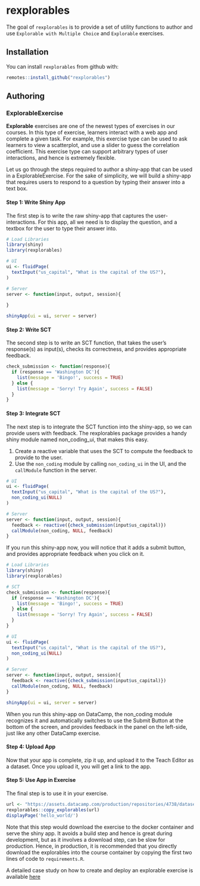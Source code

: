 # rexplorables

<!-- badges: start -->
<!-- badges: end -->

The goal of `rexplorables` is to provide a set of utility functions to author and use `Explorable with Multiple Choice` and `Explorable` exercises.

## Installation

You can install `rexplorables` from github with:

``` r
remotes::install_github("rexplorables")
```

## Authoring

### ExplorableExercise

__Explorable__ exercises are one of the newest types of exercises in our courses. In this type of exercise, learners interact with a web app and complete a given task. For example, this exercise type can be used to ask learners to view a scatterplot, and use a slider to guess the correlation coefficient. This exercise type can support arbitrary types of user interactions, and hence is extremely flexible.

Let us go through the steps required to author a shiny-app that can be used in a ExplorableExercise. For the sake of simplicity, we will build a shiny-app that requires users to respond to a question by typing their answer into a text box.

#### Step 1: Write Shiny App

The first step is to write the raw shiny-app that captures the user-interactions. For this app, all we need is to display the question, and a textbox for the user to type their answer into.

```r
# Load Libraries
library(shiny)
library(rexplorables)

# UI
ui <- fluidPage(
  textInput("us_capital", "What is the capital of the US?"),
)

# Server
server <- function(input, output, session){
 
}

shinyApp(ui = ui, server = server)
```

#### Step 2: Write SCT

The second step is to write an SCT function, that takes the user’s response(s) as input(s),  checks its correctness, and provides appropriate feedback.

```r
check_submission <- function(response){
  if (response == 'Washington DC'){
    list(message = 'Bingo!', success = TRUE)
  } else {
    list(message = 'Sorry! Try Again', success = FALSE)
  }
}
```


#### Step 3: Integrate SCT

The next step is to integrate the SCT function into the shiny-app, so we can provide users with feedback. The rexplorables package provides a handy shiny module named non_coding_ui, that makes this easy.

1. Create a reactive variable that uses the SCT to compute the feedback to provide to the user.
2. Use the `non_coding` module by calling `non_coding_ui` in the UI, and the `callModule` function in the server.

```r
# UI
ui <- fluidPage(
  textInput("us_capital", "What is the capital of the US?"),
  non_coding_ui(NULL)
)

# Server
server <- function(input, output, session){
  feedback <- reactive({check_submission(input$us_capital)})
  callModule(non_coding, NULL, feedback)
}
```

If you run this shiny-app now, you will notice that it adds a submit button, and provides appropriate feedback when you click on it.

```r
# Load Libraries
library(shiny)
library(rexplorables)

# SCT
check_submission <- function(response){
  if (response == 'Washington DC'){
    list(message = 'Bingo!', success = TRUE)
  } else {
    list(message = 'Sorry! Try Again', success = FALSE)
  }
}

# UI
ui <- fluidPage(
  textInput("us_capital", "What is the capital of the US?"),
  non_coding_ui(NULL)
)

# Server
server <- function(input, output, session){
  feedback <- reactive({check_submission(input$us_capital)})
  callModule(non_coding, NULL, feedback)
}

shinyApp(ui = ui, server = server)
```

When you run this shiny-app on DataCamp, the non_coding module recognizes it and automatically switches to use the Submit Button at the bottom of the screen, and provides feedback in the panel on the left-side, just like any other DataCamp exercise.

#### Step 4: Upload App

Now that your app is complete, zip it up, and upload it to the Teach Editor as a dataset. Once you upload it, you will get a link to the app.

#### Step 5: Use App in Exercise

The final step is to use it in your exercise.

```r
url <- "https://assets.datacamp.com/production/repositories/4738/datasets/831b9f9bded1a54617af3d67e2d4c01324e79396/hello_world.zip"
rexplorables::copy_explorables(url)
displayPage('hello_world/')
```

Note that this step would download the exercise to the docker container and serve the shiny app. It avoids a build step and hence is great during development, but as it involves a download step, can be slow for production. Hence, in production, it is recommended that you directly download the explorables into the course container by copying the first two lines of code to `requirements.R`.

A detailed case study on how to create and deploy an explorable exercise is
available [here](https://github.com/datacamp/rexplorables/blob/master/inst/case_studies/Market%20Basket%20Analysis%20in%20R.md)

